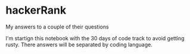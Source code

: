 # hackerRank
My answers to a couple of their questions 

I'm startign this notebook with the 30 days of code track to avoid getting rusty.
There answers will be separated by coding language.
